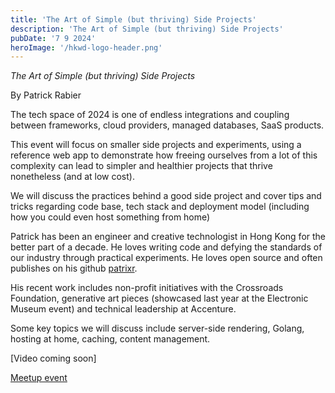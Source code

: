 ```yaml
---
title: 'The Art of Simple (but thriving) Side Projects'
description: 'The Art of Simple (but thriving) Side Projects'
pubDate: '7 9 2024'
heroImage: '/hkwd-logo-header.png'
---
```


*The Art of Simple (but thriving) Side Projects*

By Patrick Rabier

The tech space of 2024 is one of endless integrations and coupling between frameworks, cloud providers, managed databases, SaaS products.

This event will focus on smaller side projects and experiments, using a reference web app to demonstrate how freeing ourselves from a lot of this complexity can lead to simpler and healthier projects that thrive nonetheless (and at low cost).

We will discuss the practices behind a good side project and cover tips and tricks regarding code base, tech stack and deployment model (including how you could even host something from home)

Patrick has been an engineer and creative technologist in Hong Kong for the better part of a decade. He loves writing code and defying the standards of our industry through practical experiments. He loves open source and often publishes on his github [patrixr](https://github.com/patrixr).

His recent work includes non-profit initiatives with the Crossroads Foundation, generative art pieces (showcased last year at the Electronic Museum event) and technical leadership at Accenture.

Some key topics we will discuss include server-side rendering, Golang, hosting at home, caching, content management.

[Video coming soon]

[Meetup event](https://www.meetup.com/hk-web-dev/events/301726931)